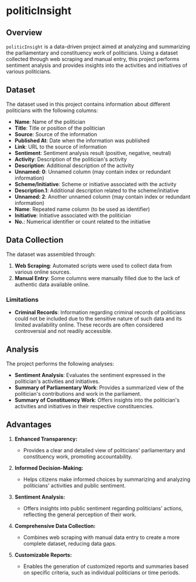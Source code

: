 # politicInsight

## Overview

`politicInsight` is a data-driven project aimed at analyzing and summarizing the parliamentary and constituency work of politicians. Using a dataset collected through web scraping and manual entry, this project performs sentiment analysis and provides insights into the activities and initiatives of various politicians.

## Dataset

The dataset used in this project contains information about different politicians with the following columns:

- **Name**: Name of the politician
- **Title**: Title or position of the politician
- **Source**: Source of the information
- **Published At**: Date when the information was published
- **Link**: URL to the source of information
- **Sentiment**: Sentiment analysis result (positive, negative, neutral)
- **Activity**: Description of the politician's activity
- **Description**: Additional description of the activity
- **Unnamed: 0**: Unnamed column (may contain index or redundant information)
- **Scheme/Initiative**: Scheme or initiative associated with the activity
- **Description.1**: Additional description related to the scheme/initiative
- **Unnamed: 2**: Another unnamed column (may contain index or redundant information)
- **Name**: Repeated name column (to be used as identifier)
- **Initiative**: Initiative associated with the politician
- **No.**: Numerical identifier or count related to the initiative

## Data Collection

The dataset was assembled through:

1. **Web Scraping**: Automated scripts were used to collect data from various online sources.
2. **Manual Entry**: Some columns were manually filled due to the lack of authentic data available online.

### Limitations

- **Criminal Records**: Information regarding criminal records of politicians could not be included due to the sensitive nature of such data and its limited availability online. These records are often considered controversial and not readily accessible.

## Analysis

The project performs the following analyses:

- **Sentiment Analysis**: Evaluates the sentiment expressed in the politician's activities and initiatives.
- **Summary of Parliamentary Work**: Provides a summarized view of the politician's contributions and work in the parliament.
- **Summary of Constituency Work**: Offers insights into the politician's activities and initiatives in their respective constituencies.

## Advantages

1. **Enhanced Transparency:**
   - Provides a clear and detailed view of politicians' parliamentary and constituency work, promoting accountability.

2. **Informed Decision-Making:**
   - Helps citizens make informed choices by summarizing and analyzing politicians' activities and public sentiment.

3. **Sentiment Analysis:**
   - Offers insights into public sentiment regarding politicians' actions, reflecting the general perception of their work.

4. **Comprehensive Data Collection:**
   - Combines web scraping with manual data entry to create a more complete dataset, reducing data gaps.

5. **Customizable Reports:**
   - Enables the generation of customized reports and summaries based on specific criteria, such as individual politicians or time periods.

    ```

